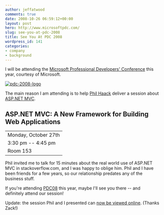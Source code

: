 ```yaml
---
author: jeffatwood
comments: true
date: 2008-10-26 06:59:12+00:00
layout: post
hero: http://www.microsoftpdc.com/
slug: see-you-at-pdc-2008
title: See You At PDC 2008
wordpress_id: 141
categories:
- company
- background
---
```



I will be attending the [Microsoft Professional Developers' Conference](http://www.microsoftpdc.com/) this year, courtesy of Microsoft.



[![pdc-2008-logo](http://blog.stackoverflow.com/wp-content/uploads/pdc-2008-logo.jpg)](http://www.microsoftpdc.com/)



The main reason I am attending is to help [Phil Haack](http://haacked.com/) deliver a session about [ASP.NET MVC](http://www.asp.net/mvc/).





## ASP.NET MVC: A New Framework for Building Web Applications


<table >
<tr >
<td >Monday, October 27th</tr>
<tr >
<td >3:30 pm -- 4:45 pm</tr>
<tr >
<td >Room 153</tr>
</table>



Phil invited me to talk for 15 minutes about the real world use of ASP.NET MVC in stackoverflow.com, and I was happy to oblige him. Phil and I have been friends for a few years, so our relationship predates any of the business stuff.



If you're attending [PDC08](http://www.microsoftpdc.com/) this year, maybe I'll see you there -- and definitely attend our session!



Update: the session Phil and I presented can [now be viewed online](http://channel9.msdn.com/pdc2008/PC21/). (Thanks Zack!)


